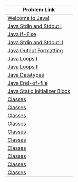| Problem Link |
| ------------------|
|[Welcome to Java!](https://www.hackerrank.com/challenges/welcome-to-java/problem?isFullScreen=true)|
|[ Java Stdin and Stdout I](https://www.hackerrank.com/challenges/java-stdin-and-stdout-1/problem?isFullScreen=true)|
|[Java If-Else](https://www.hackerrank.com/challenges/java-if-else/problem?isFullScreen=true)|
|[Java Stdin and Stdout II](https://www.hackerrank.com/challenges/java-stdin-stdout/problem?isFullScreen=true)|
|[Java Output Formatting](https://www.hackerrank.com/challenges/java-output-formatting/problem?isFullScreen=true)|
|[Java Loops I](https://www.hackerrank.com/challenges/java-loops-i/problem?isFullScreen=true)|
|[Java Loops II](https://www.hackerrank.com/challenges/java-loops/problem?isFullScreen=true)|
|[Java Datatypes](https://www.hackerrank.com/challenges/java-datatypes/problem?isFullScreen=true)|
|[Java End-of-file](https://www.hackerrank.com/challenges/java-end-of-file/problem?isFullScreen=true)|
|[Java Static Initializer Block](https://www.hackerrank.com/challenges/java-static-initializer-block/problem?isFullScreen=true)|
|[Classes](https://www.hackerrank.com/challenges/classes-objects/problem?isFullScreen=true)|
|[Classes](https://www.hackerrank.com/challenges/classes-objects/problem?isFullScreen=true)|
|[Classes](https://www.hackerrank.com/challenges/classes-objects/problem?isFullScreen=true)|
|[Classes](https://www.hackerrank.com/challenges/classes-objects/problem?isFullScreen=true)|
|[Classes](https://www.hackerrank.com/challenges/classes-objects/problem?isFullScreen=true)|
|[Classes](https://www.hackerrank.com/challenges/classes-objects/problem?isFullScreen=true)|
|[Classes](https://www.hackerrank.com/challenges/classes-objects/problem?isFullScreen=true)|
|[Classes](https://www.hackerrank.com/challenges/classes-objects/problem?isFullScreen=true)|
|[Classes](https://www.hackerrank.com/challenges/classes-objects/problem?isFullScreen=true)|
|[Classes](https://www.hackerrank.com/challenges/classes-objects/problem?isFullScreen=true)|

